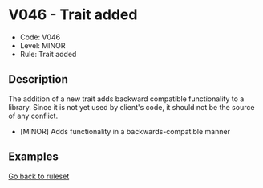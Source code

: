 # V046 - Trait added

* Code: V046
* Level: MINOR
* Rule: Trait added

## Description

The addition of a new trait adds backward compatible functionality to a library. Since it is not yet used by client's code, it should not be the source of any conflict.

* [MINOR] Adds functionality in a backwards-compatible manner

## Examples

[Go back to ruleset](../README.md)